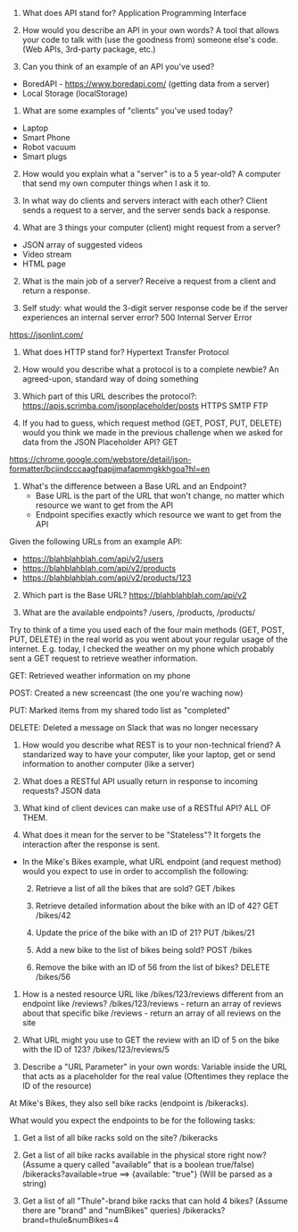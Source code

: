 1) What does API stand for?
Application Programming Interface

2) How would you describe an API in your own words?
A tool that allows your code to talk with (use the goodness from)
someone else's code. (Web APIs, 3rd-party package, etc.)

3) Can you think of an example of an API you've used?
* BoredAPI - https://www.boredapi.com/ (getting data from a server)
* Local Storage (localStorage)


1) What are some examples of "clients" you've used today?
* Laptop
* Smart Phone
* Robot vacuum
* Smart plugs

2) How would you explain what a "server" is to a 5 year-old?
A computer that send my own computer things when I ask it to.

3) In what way do clients and servers interact with each other?
Client sends a request to a server, and the server sends back a response.


1) What are 3 things your computer (client) might request from a server?
* JSON array of suggested videos
* Video stream
* HTML page

2) What is the main job of a server?
Receive a request from a client and return a response.

3) Self study: what would the 3-digit server response code 
be if the server experiences an internal server error?
500 Internal Server Error

https://jsonlint.com/


1. What does HTTP stand for?
Hypertext Transfer Protocol

2. How would you describe what a protocol is to a complete newbie?
An agreed-upon, standard way of doing something

3. Which part of this URL describes the protocol?: 
https://apis.scrimba.com/jsonplaceholder/posts
HTTPS
SMTP
FTP

4. If you had to guess, which request method (GET, POST, PUT, DELETE) would you
think we made in the previous challenge when we asked for data from the 
JSON Placeholder API? 
GET


https://chrome.google.com/webstore/detail/json-formatter/bcjindcccaagfpapjjmafapmmgkkhgoa?hl=en


1. What's the difference between a Base URL and an Endpoint?
    * Base URL is the part of the URL that won't change, no matter
      which resource we want to get from the API
    * Endpoint specifies exactly which resource we want to get
      from the API

Given the following URLs from an example API:
* https://blahblahblah.com/api/v2/users
* https://blahblahblah.com/api/v2/products
* https://blahblahblah.com/api/v2/products/123

2. Which part is the Base URL?
https://blahblahblah.com/api/v2

3. What are the available endpoints?
/users, /products, /products/<some-id-of-a-product-here>

Try to think of a time you used each of the four main methods
(GET, POST, PUT, DELETE) in the real world as you went about
your regular usage of the internet. E.g. today, I checked the
weather on my phone which probably sent a GET request to retrieve
weather information.

GET: Retrieved weather information on my phone

POST: Created a new screencast (the one you're waching now)

PUT: Marked items from my shared todo list as "completed"

DELETE: Deleted a message on Slack that was no longer necessary



1. How would you describe what REST is to your non-technical friend?
A standarized way to have your computer, like your laptop, 
get or send information to another computer (like a server)

2. What does a RESTful API usually return in response to incoming requests?
JSON data

3. What kind of client devices can make use of a RESTful API?
ALL OF THEM.


1. What does it mean for the server to be "Stateless"?
It forgets the interaction after the response is sent.

* In the Mike's Bikes example, what URL endpoint (and request method)
  would you expect to use in order to accomplish the following:
  
    2. Retrieve a list of all the bikes that are sold?
       GET /bikes

    3. Retrieve detailed information about the bike with an ID of 42?
       GET /bikes/42
    
    4. Update the price of the bike with an ID of 21?
       PUT /bikes/21
    
    5. Add a new bike to the list of bikes being sold?
       POST /bikes
    
    6. Remove the bike with an ID of 56 from the list of bikes?
       DELETE /bikes/56



1. How is a nested resource URL like /bikes/123/reviews
   different from an endpoint like /reviews?
   /bikes/123/reviews - return an array of reviews about that specific bike
   /reviews - return an array of all reviews on the site
  
2. What URL might you use to GET the review with an ID of 5 on the bike
   with the ID of 123?
   /bikes/123/reviews/5

3. Describe a "URL Parameter" in your own words:
   Variable inside the URL that acts as a placeholder for the real value
   (Oftentimes they replace the ID of the resource)


At Mike's Bikes, they also sell bike racks (endpoint is /bikeracks).

What would you expect the endpoints to be for the following tasks:

1. Get a list of all bike racks sold on the site?
/bikeracks

2. Get a list of all bike racks available in the physical store right now?
   (Assume a query called "available" that is a boolean true/false)
/bikeracks?available=true  ==> {available: "true"} (Will be parsed as a string)

3. Get a list of all "Thule"-brand bike racks that can hold 4 bikes?
   (Assume there are "brand" and "numBikes" queries)
/bikeracks?brand=thule&numBikes=4
